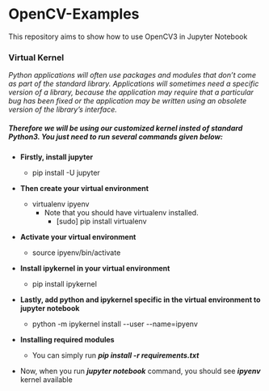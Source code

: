 # OpenCV-Examples
This repository aims to show how to use OpenCV3 in Jupyter Notebook

### Virtual Kernel

<i>Python applications will often use packages and modules that don’t come as part of the standard library. Applications will sometimes need a specific version of a library, because the application may require that a particular bug has been fixed or the application may be written using an obsolete version of the library’s interface.</i>

##### Therefore we will be using our customized kernel insted of standard Python3. You just need to run several commands given below:

* **Firstly, install jupyter**
    * pip install -U jupyter
    
* **Then create your virtual environment**
    * virtualenv ipyenv 
        * Note that you should have virtualenv installed. 
            * [sudo] pip install virtualenv

* **Activate your virtual environment**
    * source ipyenv/bin/activate

* **Install ipykernel in your virtual environment**
    * pip install ipykernel

* **Lastly, add python and ipykernel specific in the virtual environment to jupyter notebook**
    * python -m ipykernel install --user --name=ipyenv

* **Installing required modules**
	* You can simply run ***pip install -r requirements.txt***

* Now, when you run **<i>jupyter notebook</i>** command, you should see **<i>ipyenv</i>** kernel available	

